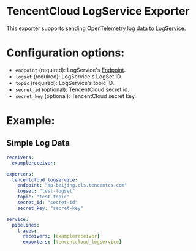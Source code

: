 # TencentCloud LogService Exporter

This exporter supports sending OpenTelemetry log data to [LogService](https://cloud.tencent.com/product/cls).

# Configuration options:

- `endpoint` (required): LogService's [Endpoint](https://cloud.tencent.com/document/product/614/56473).
- `logset` (required): LogService's LogSet ID.
- `topic` (required): LogService's topic ID.
- `secret_id` (optional): TencentCloud secret id.
- `secret_key` (optional): TencentCloud secret key.

# Example:
## Simple Log Data

```yaml
receivers:
  examplereceiver:

exporters:
  tencentcloud_logservice:
    endpoint: "ap-beijing.cls.tencentcs.com"
    logset: "test-logset"
    topic: "test-topic"
    secret_id: "secret-id"
    secret_key: "secret-key"

service:
  pipelines:
    traces:
      receivers: [examplereceiver]
      exporters: [tencentcloud_logservice]
```